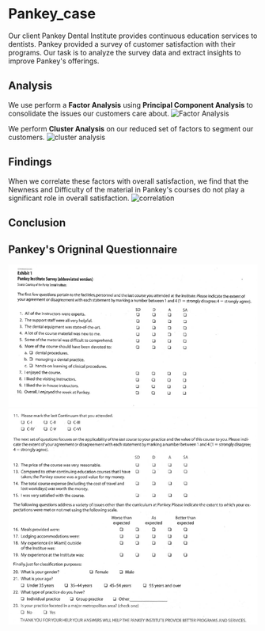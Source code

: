 # Pankey_case
Our client Pankey Dental Institute provides continuous education services to dentists. Pankey provided a survey of customer satisfaction with their programs. Our task is to analyze the survey data and extract insights to improve Pankey's offerings. 





## Analysis

We use perform a **Factor Analysis** using **Principal Component Analysis** to consolidate the issues our customers care about.
![Factor Analysis]()



We perform **Cluster Analysis** on our reduced set of factors to segment our customers. 
![cluster analysis]()


## Findings 

When we correlate these factors with overall satisfaction, we find that the Newness and Difficulty of the material in Pankey's courses do not play a significant role in overall satisfaction. 
![correlation]()


## Conclusion


## Pankey's Origninal Questionnaire
![Alt text](https://github.com/alexlampros/Pankey_case/blob/main/pankey%20survey%201.png)
![Alt text](https://github.com/alexlampros/Pankey_case/blob/main/pankey%20survey%202.png)

